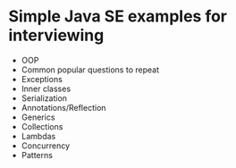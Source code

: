 Simple Java SE examples for interviewing
========================================

* OOP
* Common popular questions to repeat
* Exceptions
* Inner classes
* Serialization
* Annotations/Reflection
* Generics
* Collections
* Lambdas
* Concurrency
* Patterns
